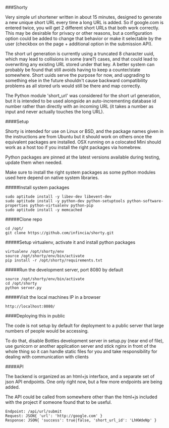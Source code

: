 ###Shorty

Very simple url shortener written in about 15 minutes, designed to generate a new unique short URL every time a long URL is added. So if google.com is entered twice, you will get 2 different short URLs that both work correctly. This may be desirable for privacy or other reasons, but a configuration option could be added to change that behavior or make it selectable by the user (checkbox on the page + additional option in the submission API).

The short url generation is currently using a truncated 8 character uuid, which may lead to collisions in some (rare?) cases, and that could lead to overwriting any existing URL stored under that key. A better system can probably be found that still avoids having to keep a counter/state somewhere. Short uuids serve the purpose for now, and upgrading to something else in the future shouldn't cause backward compatibility problems as all stored urls would still be there and map correctly.

 The Python module 'short_url' was considered for the short url generation, but it is intended to be used alongside an auto-incrementing database id number rather than directly with an incoming URL (it takes a number as input and never actually touches the long URL).

####Setup

Shorty is intended for use on Linux or BSD, and the package names given in the instructions are from Ubuntu but it should work on others once the equivalent packages are installed. OSX running on a colocated Mini should work as a host too if you install the right packages via homebrew.

Python packages are pinned at the latest versions available during testing, update them when needed.

Make sure to install the right system packages as some python modules used here depend on native system libraries.

#####Install system packages

    sudo aptitude install -y libev-dev libevent-dev
    sudo aptitude install -y python-dev python-setuptools python-software-properties python-virtualenv python-pip
    sudo aptitude install -y memcached

#####Clone repo

    cd /opt/
    git clone https://github.com/infincia/shorty.git


#####Setup virtualenv, activate it and install python packages

    virtualenv /opt/shorty/env
    source /opt/shorty/env/bin/activate
    pip install -r /opt/shorty/requirements.txt
    
#####Run the development server, port 8080 by default
    
    source /opt/shorty/env/bin/activate
    cd /opt/shorty
    python server.py
    
#####Visit the local machines IP in a browser

    http://localhost:8080/
    
####Deploying this in public

The code is not setup by default for deployment to a public server that large numbers of people would be accessing. 

To do that, disable Bottles development server in setup.py (near end of file), use gunicorn or another application server and stick nginx in front of the whole thing so it can handle static files for you and take responsibility for dealing with communication with clients


####API

The backend is organized as an html+js interface, and a separate set of json API endpoints. One only right now, but a few more endpoints are being added.

The API could be called from somewhere other than the html+js included with the project if someone found that to be useful.

    Endpoint: /api/url/submit
    Request: JSON{ 'url': 'http://google.com' }
    Response: JSON{ 'success': true|false, 'short_url_id': 'LhKWdeNp' }

